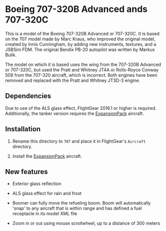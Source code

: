 Boeing 707-320B Advanced ands 707-320C
======================================

This is a model of the Boeing 707-320B Advanced or 707-320C. It is based
on the 707 model made by Marc Kraus, who improved the original model, created
by Innis Cunningham, by adding new instruments, textures, and a JSBSim FDM.
The original Bendix PB-20 autopilot was written by Markus Bulik.

The model on which it is based uses the wing from the 707-320B Advanced or
707-320C, but used the Pratt and Whitney JT4A or Rolls-Royce Conway 508 from
the 707-320 aircraft, which is incorrect. Both engines have been removed
and replaced with the Pratt and Whitney JT3D-3 engine.

Dependencies
------------

Due to use of the ALS glass effect, FlightGear 2016.1 or higher is required.
Additionally, the tanker version requires the
[ExpansionPack][url-fg-expansion-pack] aircraft.

Installation
------------

1. Rename this directory to `707` and place it in FlightGear's `Aircraft`
   directory.

2. Install the [ExpansionPack][url-fg-expansion-pack] aircraft.

New features
------------

* Exterior glass reflection

* ALS glass effect for rain and frost

* Boomer can fully move the refueling boom. Boom will automatically 'snap'
  to any aircraft that is within range and has defined a fuel receptacle in
  its model XML file

* Zoom in or out using mouse scrollwheel, up to a distance of 300 meters

  [url-fg-expansion-pack]: https://github.com/onox/ExpansionPack
